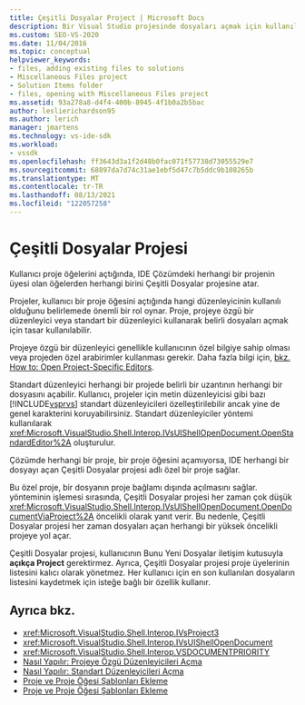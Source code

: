 ```yaml
---
title: Çeşitli Dosyalar Project | Microsoft Docs
description: Bir Visual Studio projesinde dosyaları açmak için kullanılan iki düzenleyici türü ve kullanılacak düzenleyicinin belirlenmesinde projenin rolü hakkında bilgi öğrenin.
ms.custom: SEO-VS-2020
ms.date: 11/04/2016
ms.topic: conceptual
helpviewer_keywords:
- files, adding existing files to solutions
- Miscellaneous Files project
- Solution Items folder
- files, opening with Miscellaneous Files project
ms.assetid: 93a278a8-d4f4-400b-8945-4f1b0a2b5bac
author: leslierichardson95
ms.author: lerich
manager: jmartens
ms.technology: vs-ide-sdk
ms.workload:
- vssdk
ms.openlocfilehash: ff3643d3a1f2d48b0fac071f57738d73055529e7
ms.sourcegitcommit: 68897da7d74c31ae1ebf5d47c7b5ddc9b108265b
ms.translationtype: MT
ms.contentlocale: tr-TR
ms.lasthandoff: 08/13/2021
ms.locfileid: "122057258"
---
```

# <a name="miscellaneous-files-project"></a>Çeşitli Dosyalar Projesi
Kullanıcı proje öğelerini açtığında, IDE Çözümdeki herhangi bir projenin üyesi olan öğelerden herhangi birini Çeşitli Dosyalar projesine atar.

 Projeler, kullanıcı bir proje öğesini açtığında hangi düzenleyicinin kullanılı olduğunu belirlemede önemli bir rol oynar. Proje, projeye özgü bir düzenleyici veya standart bir düzenleyici kullanarak belirli dosyaları açmak için tasar kullanılabilir.

 Projeye özgü bir düzenleyici genellikle kullanıcının özel bilgiye sahip olması veya projeden özel arabirimler kullanması gerekir. Daha fazla bilgi için, [bkz. How to: Open Project-Specific Editors](../../extensibility/how-to-open-project-specific-editors.md).

 Standart düzenleyici herhangi bir projede belirli bir uzantının herhangi bir dosyasını açabilir. Kullanıcı, projeler için metin düzenleyicisi gibi bazı [!INCLUDE[vsprvs](../../code-quality/includes/vsprvs_md.md)] standart düzenleyicileri özelleştirilebilir ancak yine de genel karakterini koruyabilirsiniz. Standart düzenleyiciler yöntemi kullanılarak <xref:Microsoft.VisualStudio.Shell.Interop.IVsUIShellOpenDocument.OpenStandardEditor%2A> oluşturulur.

 Çözümde herhangi bir proje, bir proje öğesini açamıyorsa, IDE herhangi bir dosyayı açan Çeşitli Dosyalar projesi adlı özel bir proje sağlar.

 Bu özel proje, bir dosyanın proje bağlamı dışında açılmasını sağlar. yönteminin işlemesi sırasında, Çeşitli Dosyalar projesi her zaman çok düşük <xref:Microsoft.VisualStudio.Shell.Interop.IVsUIShellOpenDocument.OpenDocumentViaProject%2A> öncelikli olarak yanıt verir. Bu nedenle, Çeşitli Dosyalar projesi her zaman dosyaları açan herhangi bir yüksek öncelikli projeye yol açar.

 Çeşitli Dosyalar projesi, kullanıcının Bunu Yeni Dosyalar iletişim kutusuyla **açıkça Project** gerektirmez. Ayrıca, Çeşitli Dosyalar projesi proje üyelerinin listesini kalıcı olarak yönetmez. Her kullanıcı için en son kullanılan dosyaların listesini kaydetmek için isteğe bağlı bir özellik kullanır.

## <a name="see-also"></a>Ayrıca bkz.
- <xref:Microsoft.VisualStudio.Shell.Interop.IVsProject3>
- <xref:Microsoft.VisualStudio.Shell.Interop.IVsUIShellOpenDocument>
- <xref:Microsoft.VisualStudio.Shell.Interop.VSDOCUMENTPRIORITY>
- [Nasıl Yapılır: Projeye Özgü Düzenleyicileri Açma](../../extensibility/how-to-open-project-specific-editors.md)
- [Nasıl Yapılır: Standart Düzenleyicileri Açma](../../extensibility/how-to-open-standard-editors.md)
- [Proje ve Proje Öğesi Şablonları Ekleme](../../extensibility/internals/adding-project-and-project-item-templates.md)
- [Proje ve Proje Öğesi Şablonları Ekleme](../../extensibility/internals/adding-project-and-project-item-templates.md)
